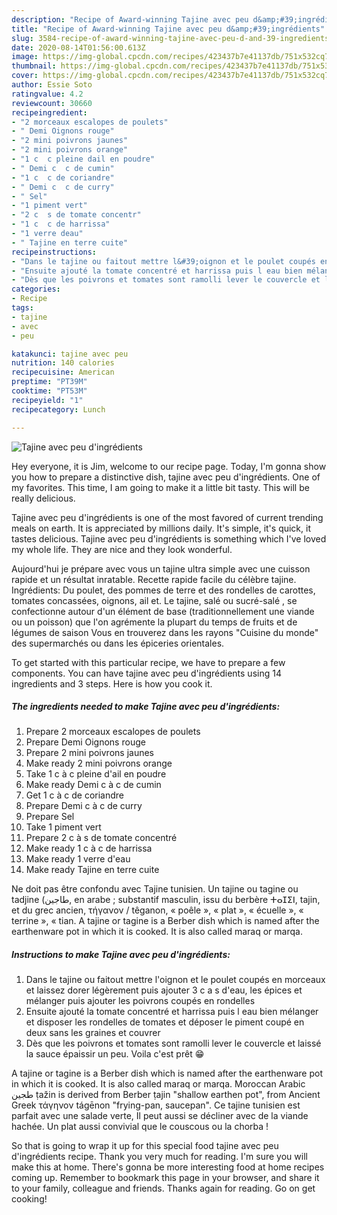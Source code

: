 ```yaml
---
description: "Recipe of Award-winning Tajine avec peu d&amp;#39;ingrédients"
title: "Recipe of Award-winning Tajine avec peu d&amp;#39;ingrédients"
slug: 3584-recipe-of-award-winning-tajine-avec-peu-d-and-39-ingredients
date: 2020-08-14T01:56:00.613Z
image: https://img-global.cpcdn.com/recipes/423437b7e41137db/751x532cq70/tajine-avec-peu-dingredients-photo-principale-de-la-recette.jpg
thumbnail: https://img-global.cpcdn.com/recipes/423437b7e41137db/751x532cq70/tajine-avec-peu-dingredients-photo-principale-de-la-recette.jpg
cover: https://img-global.cpcdn.com/recipes/423437b7e41137db/751x532cq70/tajine-avec-peu-dingredients-photo-principale-de-la-recette.jpg
author: Essie Soto
ratingvalue: 4.2
reviewcount: 30660
recipeingredient:
- "2 morceaux escalopes de poulets"
- " Demi Oignons rouge"
- "2 mini poivrons jaunes"
- "2 mini poivrons orange"
- "1 c  c pleine dail en poudre"
- " Demi c  c de cumin"
- "1 c  c de coriandre"
- " Demi c  c de curry"
- " Sel"
- "1 piment vert"
- "2 c  s de tomate concentr"
- "1 c  c de harrissa"
- "1 verre deau"
- " Tajine en terre cuite"
recipeinstructions:
- "Dans le tajine ou faitout mettre l&#39;oignon et le poulet coupés en morceaux et laissez dorer légèrement puis ajouter 3 c a s d&#39;eau, les épices et mélanger puis ajouter les poivrons coupés en rondelles"
- "Ensuite ajouté la tomate concentré et harrissa puis l eau bien mélanger et disposer les rondelles de tomates et déposer le piment coupé en deux sans les graines et couvrer"
- "Dès que les poivrons et tomates sont ramolli lever le couvercle et laissé la sauce épaissir un peu. Voila c&#39;est prêt 😁"
categories:
- Recipe
tags:
- tajine
- avec
- peu

katakunci: tajine avec peu 
nutrition: 140 calories
recipecuisine: American
preptime: "PT39M"
cooktime: "PT53M"
recipeyield: "1"
recipecategory: Lunch

---
```



![Tajine avec peu d&#39;ingrédients](https://img-global.cpcdn.com/recipes/423437b7e41137db/751x532cq70/tajine-avec-peu-dingredients-photo-principale-de-la-recette.jpg)

Hey everyone, it is Jim, welcome to our recipe page. Today, I'm gonna show you how to prepare a distinctive dish, tajine avec peu d&#39;ingrédients. One of my favorites. This time, I am going to make it a little bit tasty. This will be really delicious.

Tajine avec peu d&#39;ingrédients is one of the most favored of current trending meals on earth. It is appreciated by millions daily. It's simple, it's quick, it tastes delicious. Tajine avec peu d&#39;ingrédients is something which I've loved my whole life. They are nice and they look wonderful.

Aujourd&#39;hui je prépare avec vous un tajine ultra simple avec une cuisson rapide et un résultat inratable. Recette rapide facile du célèbre tajine. Ingrédients: Du poulet, des pommes de terre et des rondelles de carottes, tomates concassées, oignons, ail et. Le tajine, salé ou sucré-salé , se confectionne autour d&#39;un élément de base (traditionnellement une viande ou un poisson) que l&#39;on agrémente la plupart du temps de fruits et de légumes de saison Vous en trouverez dans les rayons &#34;Cuisine du monde&#34; des supermarchés ou dans les épiceries orientales.


To get started with this particular recipe, we have to prepare a few components. You can have tajine avec peu d&#39;ingrédients using 14 ingredients and 3 steps. Here is how you cook it.

<!--inarticleads1-->

##### The ingredients needed to make Tajine avec peu d&#39;ingrédients:

1. Prepare 2 morceaux escalopes de poulets
1. Prepare  Demi Oignons rouge
1. Prepare 2 mini poivrons jaunes
1. Make ready 2 mini poivrons orange
1. Take 1 c à c pleine d&#39;ail en poudre
1. Make ready  Demi c à c de cumin
1. Get 1 c à c de coriandre
1. Prepare  Demi c à c de curry
1. Prepare  Sel
1. Take 1 piment vert
1. Prepare 2 c à s de tomate concentré
1. Make ready 1 c à c de harrissa
1. Make ready 1 verre d&#39;eau
1. Make ready  Tajine en terre cuite


Ne doit pas être confondu avec Tajine tunisien. Un tajine ou tagine ou tadjine (طاجين, en arabe ; substantif masculin, issu du berbère ⵜⴰⵊⵉⵏ, tajin, et du grec ancien, τήγανον / têganon, « poêle », « plat », « écuelle », « terrine », « tian. A tajine or tagine is a Berber dish which is named after the earthenware pot in which it is cooked. It is also called maraq or marqa. 

<!--inarticleads2-->

##### Instructions to make Tajine avec peu d&#39;ingrédients:

1. Dans le tajine ou faitout mettre l&#39;oignon et le poulet coupés en morceaux et laissez dorer légèrement puis ajouter 3 c a s d&#39;eau, les épices et mélanger puis ajouter les poivrons coupés en rondelles
1. Ensuite ajouté la tomate concentré et harrissa puis l eau bien mélanger et disposer les rondelles de tomates et déposer le piment coupé en deux sans les graines et couvrer
1. Dès que les poivrons et tomates sont ramolli lever le couvercle et laissé la sauce épaissir un peu. Voila c&#39;est prêt 😁


A tajine or tagine is a Berber dish which is named after the earthenware pot in which it is cooked. It is also called maraq or marqa. Moroccan Arabic طجين ṭažin is derived from Berber ṭajin &#34;shallow earthen pot&#34;, from Ancient Greek τάγηνον tágēnon &#34;frying-pan, saucepan&#34;. Ce tajine tunisien est parfait avec une salade verte, Il peut aussi se décliner avec de la viande hachée. Un plat aussi convivial que le couscous ou la chorba ! 

So that is going to wrap it up for this special food tajine avec peu d&#39;ingrédients recipe. Thank you very much for reading. I'm sure you will make this at home. There's gonna be more interesting food at home recipes coming up. Remember to bookmark this page in your browser, and share it to your family, colleague and friends. Thanks again for reading. Go on get cooking!
